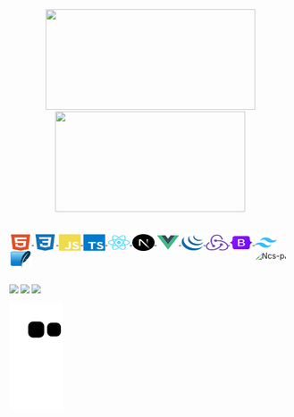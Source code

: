 ##

<div align="center" style="margin:20px">
  <a href="https://github.com/ncskkj">
  <img height="180em" width="375em" src="https://github-readme-stats.vercel.app/api?username=ncskkj&show_icons=true&theme=midnight-purple&include_all_commits=true&count_private=true"/>
  <img height="180em" width="340em" src="https://github-readme-stats.vercel.app/api/top-langs/?username=ncskkj&layout=compact&langs_count=7&theme=midnight-purple"/>
</div>
  
<div style="display: inline_block"><br>
  <img align="center" alt="Ncs-HTML5" title="HTML5" height="30" width="40" src="https://raw.githubusercontent.com/devicons/devicon/master/icons/html5/html5-plain.svg">
  <img align="center" alt="Ncs-CSS3" title="CSS3" height="30" width="40" src="https://raw.githubusercontent.com/devicons/devicon/master/icons/css3/css3-plain.svg">
  <img align="center" alt="Ncs-JavaS" title="JavaScript" height="30" width="40" src="https://raw.githubusercontent.com/devicons/devicon/master/icons/javascript/javascript-plain.svg">
  <img align="center" alt="Ncs-TypeScript" title="TypeScript" height="30" width="40" src="https://raw.githubusercontent.com/devicons/devicon/refs/heads/master/icons/typescript/typescript-original.svg">
  <img align="center" alt="Ncs-React" title="React" height="30" width="40" src="https://raw.githubusercontent.com/devicons/devicon/refs/heads/master/icons/react/react-original.svg">
  <img align="center" alt="Ncs-NextJS" title="NextJS" height="30" width="40" src="https://raw.githubusercontent.com/devicons/devicon/refs/heads/master/icons/nextjs/nextjs-original.svg">
  <img align="center" alt="Ncs-VueJS" title="VueJS" height="30" width="40" src="https://raw.githubusercontent.com/devicons/devicon/refs/heads/master/icons/vuejs/vuejs-original.svg">
  <img align="center" alt="Ncs-jQuery" title="jQuery" height="30" width="40" src="https://raw.githubusercontent.com/devicons/devicon/refs/heads/master/icons/jquery/jquery-original.svg">
  <img align="center" alt="Ncs-Redux" title="Redux" height="30" width="40" src="https://raw.githubusercontent.com/devicons/devicon/refs/heads/master/icons/redux/redux-original.svg">
  <img align="center" alt="Ncs-Bootstrap" title="Bootstrap" height="30" width="40" src="https://raw.githubusercontent.com/devicons/devicon/refs/heads/master/icons/bootstrap/bootstrap-original.svg">
  <img align="center" alt="Ncs-Tailwind" title="Tailwind" height="30" width="40" src="https://raw.githubusercontent.com/devicons/devicon/refs/heads/master/icons/tailwindcss/tailwindcss-original.svg">
  <img align="center" alt="Ncs-SQLite" title="SQLite" height="30" width="40" src="https://raw.githubusercontent.com/devicons/devicon/refs/heads/master/icons/sqlite/sqlite-original.svg">
  <img align="right" alt="Ncs-pic" title="" height="140" style="border-radius:50px;" src="https://i.imgur.com/34EpNc2.gif">
</div>
  
  ##
  
<div> 
  <a href="https://instagram.com/fvckncs" target="_blank"><img src="https://img.shields.io/badge/-Instagram-%23E4405F?style=for-the-badge&logo=instagram&logoColor=white" target="_blank"></a>
 <a href="https://discordapp.com/channels/@me/ncskkj/" target="_blank"><img src="https://img.shields.io/badge/Discord-7289DA?style=for-the-badge&logo=discord&logoColor=white" target="_blank"></a> 
  <a href="mailto:nss313245@gmail.com"><img src="https://img.shields.io/badge/-Gmail-%23333?style=for-the-badge&logo=gmail&logoColor=white" target="_blank"></a>
 
  ![Snake animation](https://github.com/ncskkj/ncskkj/blob/output/github-contribution-grid-snake.svg)
 
</div>
